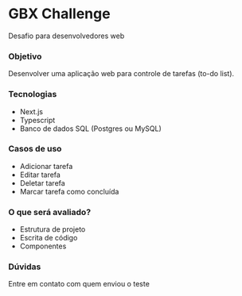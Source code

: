 # GBX Challenge

Desafio para desenvolvedores web

### Objetivo

Desenvolver uma aplicação web para controle de tarefas (to-do list).

### Tecnologias

- Next.js
- Typescript
- Banco de dados SQL (Postgres ou MySQL)

### Casos de uso

- Adicionar tarefa
- Editar tarefa
- Deletar tarefa
- Marcar tarefa como concluída

### O que será avaliado?

- Estrutura de projeto
- Escrita de código
- Componentes

### Dúvidas

Entre em contato com quem enviou o teste

